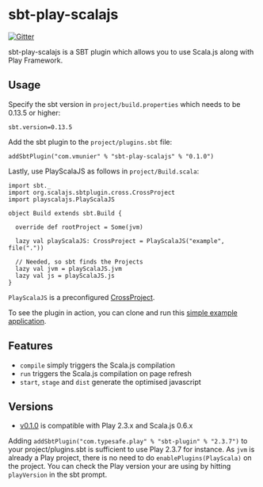 # sbt-play-scalajs

[![Gitter](https://badges.gitter.im/Join%20Chat.svg)](https://gitter.im/vmunier/sbt-play-scalajs?utm_source=badge&utm_medium=badge&utm_campaign=pr-badge&utm_content=badge)

sbt-play-scalajs is a SBT plugin which allows you to use Scala.js along with Play Framework.

## Usage

Specify the sbt version in `project/build.properties` which needs to be 0.13.5 or higher:
```
sbt.version=0.13.5
```

Add the sbt plugin to the `project/plugins.sbt` file:
```
addSbtPlugin("com.vmunier" % "sbt-play-scalajs" % "0.1.0")
```

Lastly, use PlayScalaJS as follows in `project/Build.scala`:
```
import sbt._
import org.scalajs.sbtplugin.cross.CrossProject
import playscalajs.PlayScalaJS

object Build extends sbt.Build {

  override def rootProject = Some(jvm)

  lazy val playScalaJS: CrossProject = PlayScalaJS("example", file("."))

  // Needed, so sbt finds the Projects
  lazy val jvm = playScalaJS.jvm
  lazy val js = playScalaJS.js
}
```

`PlayScalaJS` is a preconfigured [CrossProject](http://www.scala-js.org/api/sbt-scalajs/0.6.0-M2/#org.scalajs.sbtplugin.cross.CrossProject).

To see the plugin in action, you can clone and run this [simple example application](https://github.com/vmunier/play-with-scalajs-example/tree/upgrade-to-scala-js-v0.6.0-M3).

## Features

- `compile` simply triggers the Scala.js compilation
- `run` triggers the Scala.js compilation on page refresh
- `start`, `stage` and `dist` generate the optimised javascript

## Versions

- [v0.1.0](https://github.com/vmunier/sbt-play-scalajs/releases/tag/v0.1.0) is compatible with Play 2.3.x and Scala.js 0.6.x

Adding `addSbtPlugin("com.typesafe.play" % "sbt-plugin" % "2.3.7")` to your project/plugins.sbt is sufficient to use Play 2.3.7 for instance.
As `jvm` is already a Play project, there is no need to do `enablePlugins(PlayScala)` on the project.
You can check the Play version your are using by hitting `playVersion` in the sbt prompt.
